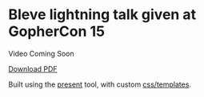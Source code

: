 # Bleve lightning talk given at GopherCon 15

Video Coming Soon


[Download PDF](https://raw.githubusercontent.com/blevesearch/fosdem15/master/bleve-gophercon15.pdf)

Built using the [present](https://godoc.org/code.google.com/p/go.tools/present) tool, with custom [css/templates](https://github.com/mschoch/present-templates/tree/master/bleve).
